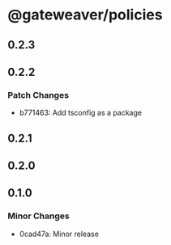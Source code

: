 # @gateweaver/policies

## 0.2.3

## 0.2.2

### Patch Changes

- b771463: Add tsconfig as a package

## 0.2.1

## 0.2.0

## 0.1.0

### Minor Changes

- 0cad47a: Minor release
